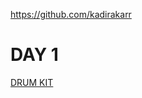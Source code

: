https://github.com/kadirakarr
# DAY 1
[DRUM KIT](https://kadirakarr.github.io/javascript30/01%20-%20JavaScript%20Drum%20Kit/index.html)
